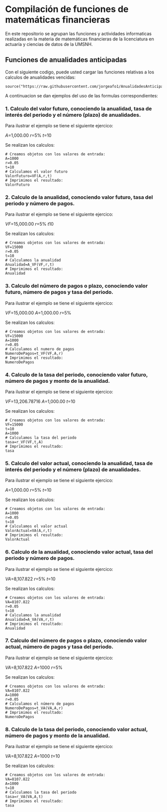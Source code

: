 # Compilación de funciones de matemáticas financieras 

En este repositorio se agrupan las funciones y actividades informaticas realizadas en la materia de matemáticas financieras de la licenciatura en actuaría y ciencias de datos de la UMSNH.

## Funciones de anualidades anticipadas

Con el siguiente codigo, puede usted cargar las funciones relativas a los calculos de anualidades vencidas: 


```{r}
source("https://raw.githubusercontent.com/jorgeafo1/AnualidadesAnticipadas/refs/heads/main/Anualidades%20anticipadas.R")
```

A continuacion se dan ejemplos del uso de las formulas correspondientes:

### 1. Calculo del valor futuro, conociendo la anualidad, tasa de interés del periodo y el número (plazo) de anualidades.

Para ilustrar el ejemplo se tiene el siguiente ejercico:

$A$=1,000.00
$r$=5%
$t$=10

Se realizan los calculos:

```{r}
# Creamos objetos con los valores de entrada:
A=1000
r=0.05
t=10
# Calculamos el valor futuro
ValorFuturo=VF(A,r,t)
# Imprimimos el resultado: 
ValorFuturo
```

### 2. Calculo de la anualidad, conociendo valor futuro, tasa del periodo y número de pagos.

Para ilustrar el ejemplo se tiene el siguiente ejercico:

$VF$=15,000.00
$r$=5%
$t$10

Se realizan los calculos:

```{r}
# Creamos objetos con los valores de entrada:
VF=15000
r=0.05
t=10
# Calculamos la anualidad
Anualidad=A_VF(VF,r,t) 
# Imprimimos el resultado: 
Anualidad
```

### 3. Calculo del número de pagos o plazo, conociendo valor futuro, número de pagos y tasa del periodo.

Para ilustrar el ejemplo se tiene el siguiente ejercico:

$VF$=15,000.00
$A$=1,000.00
$r$=5%

Se realizan los calculos:

```{r}
# Creamos objetos con los valores de entrada:
VF=15000
A=1000
r=0.05
# Calculamos el numero de pagos
NumeroDePagos=t_VF(VF,A,r)
# Imprimimos el resultado: 
NumeroDePagos
```

### 4. Calculo de la tasa del periodo, conociendo valor futuro, número de pagos y monto de la anualidad.


Para ilustrar el ejemplo se tiene el siguiente ejercico:

$VF$=13,206.78716
$A$=1,000.00
$t$=10

Se realizan los calculos:

```{r}
# Creamos objetos con los valores de entrada:
VF=15000
t=10
A=1000
# Calculamos la tasa del periodo
tasa=r_VF(VF,t,A)
# Imprimimos el resultado: 
tasa
```

### 5. Calculo del valor actual, conociendo la anualidad, tasa de interés del periodo y el número (plazo) de anualidades.


Para ilustrar el ejemplo se tiene el siguiente ejercico:

$A$=1,000.00
$r$=5%
$t$=10

Se realizan los calculos:

```{r}
# Creamos objetos con los valores de entrada:
A=1000
r=0.05
t=10
# Calculamos el valor actual
ValorActual=VA(A,r,t)
# Imprimimos el resultado: 
ValorActual
```

### 6. Calculo de la anualidad, conociendo valor actual, tasa del periodo y número de pagos.

Para ilustrar el ejemplo se tiene el siguiente ejercico:

$VA$=8,107.822
$r$=5%
$t$=10

Se realizan los calculos:

```{r}
# Creamos objetos con los valores de entrada:
VA=8107.822
r=0.05
t=10
# Calculamos la anualidad
Anualidad=A_VA(VA,r,t)
# Imprimimos el resultado: 
Anualidad
```

### 7. Calculo del número de pagos o plazo, conociendo valor actual, número de pagos y tasa del periodo.

Para ilustrar el ejemplo se tiene el siguiente ejercico:

$VA$=8,107.822
$A$=1000
$r$=5%

Se realizan los calculos:

```{r}
# Creamos objetos con los valores de entrada:
VA=8107.822
A=1000
r=0.05
# Calculamos el número de pagos
NumeroDePagos=t_VA(VA,A,r)
# Imprimimos el resultado: 
NumeroDePagos
```

### 8. Calculo de la tasa del periodo, conociendo valor actual, número de pagos y monto de la anualidad.

Para ilustrar el ejemplo se tiene el siguiente ejercico:

$VA$=8,107.822
$A$=1000
$t$=10

Se realizan los calculos:

```{r}
# Creamos objetos con los valores de entrada:
VA=8107.822
A=1000
t=10
# Calculamos la tasa del periodo
tasa=r_VA(VA,A,t)
# Imprimimos el resultado: 
tasa
```
